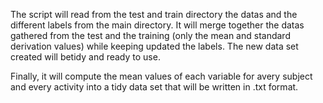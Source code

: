 The script will read from the test and train directory the datas and the different labels from the main directory. It will merge together the datas gathered from the test and the training (only the mean and standard derivation values) while keeping updated the labels. The new data set created will betidy and ready to use.

Finally, it will compute the mean values of each variable for avery subject and every activity into a tidy data set that will be written in .txt format.
